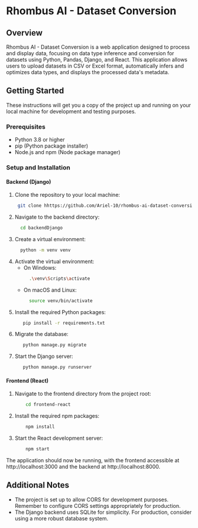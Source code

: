 # Rhombus AI - Dataset Conversion
## Overview
Rhombus AI - Dataset Conversion is a web application designed to process and display data, focusing on data type inference and conversion for datasets using Python, Pandas, Django, and React. This application allows users to upload datasets in CSV or Excel format, automatically infers and optimizes data types, and displays the processed data's metadata.

## Getting Started
These instructions will get you a copy of the project up and running on your local machine for development and testing purposes.

### Prerequisites
- Python 3.8 or higher
- pip (Python package installer)
- Node.js and npm (Node package manager)

### Setup and Installation

#### Backend (Django)

1. Clone the repository to your local machine:
   ```bash
    git clone hhttps://github.com/Ariel-10/rhombus-ai-dataset-conversion.git
   ```
2. Navigate to the backend directory:
    ```bash
      cd backendDjango
    ```
3. Create a virtual environment:
   ```bash
     python -m venv venv
   ```
4. Activate the virtual environment:
   - On Windows:
       ```bash
         .\venv\Scripts\activate
       ```
   - On macOS and Linux:
       ```bash
         source venv/bin/activate
       ```
5. Install the required Python packages:
    ```bash
       pip install -r requirements.txt
     ```
6. Migrate the database:
    ```bash
       python manage.py migrate
     ```
7. Start the Django server:
    ```bash
       python manage.py runserver
     ```
#### Frontend (React)
1. Navigate to the frontend directory from the project root:
   ```bash
       cd frontend-react
     ```
2. Install the required npm packages:
   ```bash
       npm install
     ```
3. Start the React development server:
   ```bash
       npm start
     ```
The application should now be running, with the frontend accessible at http://localhost:3000 and the backend at http://localhost:8000.
## Additional Notes
- The project is set up to allow CORS for development purposes. Remember to configure CORS settings appropriately for production.
- The Django backend uses SQLite for simplicity. For production, consider using a more robust database system.



